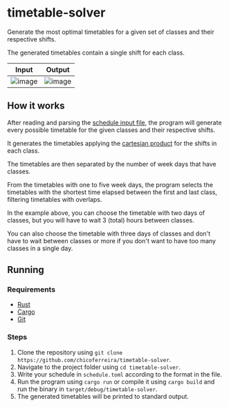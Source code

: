 # timetable-solver

Generate the most optimal timetables for a given set of classes and their respective shifts.

The generated timetables contain a single shift for each class.

| Input                                                                                                            | Output                                                                                                           |
|------------------------------------------------------------------------------------------------------------------|------------------------------------------------------------------------------------------------------------------|
| ![image](https://github.com/chicoferreira/timetable-solver/assets/36338391/d997916a-bd4a-48bb-b2c1-3d7358778213) | ![image](https://github.com/chicoferreira/timetable-solver/assets/36338391/502518b9-9ced-4576-aa70-40f8df0ea9f1) | 

## How it works

After reading and parsing
the [schedule input file](https://github.com/chicoferreira/timetable-solver/blob/master/schedule.toml), the program will
generate every possible timetable for the given classes and their respective shifts.

It generates the timetables applying the [cartesian product](https://en.wikipedia.org/wiki/Cartesian_product) for the
shifts in each class.

The timetables are then separated by the number of week days that have classes.

From the timetables with one to five week days, the program selects the timetables with the shortest time elapsed
between the first and last class, filtering timetables with overlaps.

In the example above, you can choose the timetable with two days of classes, but you will have to wait 3 (total) hours
between classes.

You can also choose the timetable with three days of classes and don't have to wait between classes or more if you don't
want to have too many classes in a single day.

## Running

### Requirements

- [Rust](https://www.rust-lang.org/tools/install)
- [Cargo](https://doc.rust-lang.org/cargo/getting-started/installation.html)
- [Git](https://git-scm.com/downloads)

### Steps

1. Clone the repository using `git clone https://github.com/chicoferreira/timetable-solver`.
2. Navigate to the project folder using `cd timetable-solver`.
3. Write your schedule in `schedule.toml` according to the format in the file.
4. Run the program using `cargo run` or compile it using `cargo build` and run the binary in `target/debug/timetable-solver`.
5. The generated timetables will be printed to standard output.